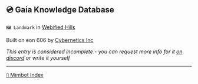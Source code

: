 ## 💿️ Gaia Knowledge Database

`🖼️ Landmark` in [Webified Hills](<https://zeithalt.github.io/r/webified_hills>)

Built on eon 606 by [Cybernetics Inc](<https://zeithalt.github.io/r/cybernetics_inc>)

_This entry is considered incomplete - you can request more info for it [on discord](<https://discord.com/channels/562910943848169472/1173922660489633802>) or write it yourself_

-----
[`📑` Mimbot Index](<https://zeithalt.github.io/r/#ce60>)
<!---
-->